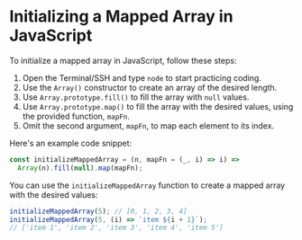 # Initializing a Mapped Array in JavaScript

To initialize a mapped array in JavaScript, follow these steps:

1. Open the Terminal/SSH and type `node` to start practicing coding.
2. Use the `Array()` constructor to create an array of the desired length.
3. Use `Array.prototype.fill()` to fill the array with `null` values.
4. Use `Array.prototype.map()` to fill the array with the desired values, using the provided function, `mapFn`.
5. Omit the second argument, `mapFn`, to map each element to its index.

Here's an example code snippet:

```js
const initializeMappedArray = (n, mapFn = (_, i) => i) =>
  Array(n).fill(null).map(mapFn);
```

You can use the `initializeMappedArray` function to create a mapped array with the desired values:

```js
initializeMappedArray(5); // [0, 1, 2, 3, 4]
initializeMappedArray(5, (i) => `item ${i + 1}`);
// ['item 1', 'item 2', 'item 3', 'item 4', 'item 5']
```
